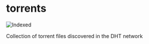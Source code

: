 torrents 
========
![Indexed](https://img.shields.io/badge/indexed-242740-blue)

Collection of torrent files discovered in the DHT network

